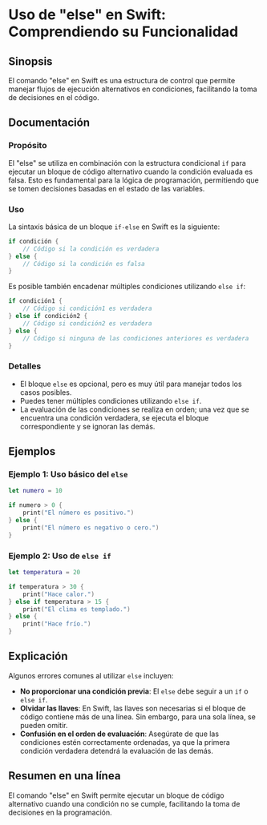 <!--
Meta Description: # Uso de "else" en Swift: Comprendiendo su Funcionalidad ## Sinopsis El comando "else" en Swift es una estructura de control que permite manejar flujo...
Meta Keywords: else, swift, código, una, condición
-->

# Uso de "else" en Swift: Comprendiendo su Funcionalidad

## Sinopsis
El comando "else" en Swift es una estructura de control que permite manejar flujos de ejecución alternativos en condiciones, facilitando la toma de decisiones en el código.

## Documentación
### Propósito
El "else" se utiliza en combinación con la estructura condicional `if` para ejecutar un bloque de código alternativo cuando la condición evaluada es falsa. Esto es fundamental para la lógica de programación, permitiendo que se tomen decisiones basadas en el estado de las variables.

### Uso
La sintaxis básica de un bloque `if-else` en Swift es la siguiente:

```swift
if condición {
    // Código si la condición es verdadera
} else {
    // Código si la condición es falsa
}
```

Es posible también encadenar múltiples condiciones utilizando `else if`:

```swift
if condición1 {
    // Código si condición1 es verdadera
} else if condición2 {
    // Código si condición2 es verdadera
} else {
    // Código si ninguna de las condiciones anteriores es verdadera
}
```

### Detalles
- El bloque `else` es opcional, pero es muy útil para manejar todos los casos posibles.
- Puedes tener múltiples condiciones utilizando `else if`.
- La evaluación de las condiciones se realiza en orden; una vez que se encuentra una condición verdadera, se ejecuta el bloque correspondiente y se ignoran las demás.

## Ejemplos
### Ejemplo 1: Uso básico del `else`

```swift
let numero = 10

if numero > 0 {
    print("El número es positivo.")
} else {
    print("El número es negativo o cero.")
}
```

### Ejemplo 2: Uso de `else if`

```swift
let temperatura = 20

if temperatura > 30 {
    print("Hace calor.")
} else if temperatura > 15 {
    print("El clima es templado.")
} else {
    print("Hace frío.")
}
```

## Explicación
Algunos errores comunes al utilizar `else` incluyen:
- **No proporcionar una condición previa**: El `else` debe seguir a un `if` o `else if`.
- **Olvidar las llaves**: En Swift, las llaves son necesarias si el bloque de código contiene más de una línea. Sin embargo, para una sola línea, se pueden omitir.
- **Confusión en el orden de evaluación**: Asegúrate de que las condiciones estén correctamente ordenadas, ya que la primera condición verdadera detendrá la evaluación de las demás.

## Resumen en una línea
El comando "else" en Swift permite ejecutar un bloque de código alternativo cuando una condición no se cumple, facilitando la toma de decisiones en la programación.